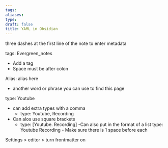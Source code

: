 ```yaml
---
tags: 
aliases: 
type: 
draft: false
title: YAML in Obsidian
---
```


three dashes at the first line of the note to enter metadata

tags: Evergreen_notes
- Add a tag
- Space must be after colon

Alias: alias here
- another word or phrase you can use to find this page

type: Youtube
- can add extra types with a comma
	- type: Youtube, Recording
- Can alos use square brackets
	- type: [Youtube. Recording]
	-Can also put in the format of a list
		type:
		 Youtube
		 Recording
			- Make sure there is 1 space before each

Settings > editor > turn frontmatter on